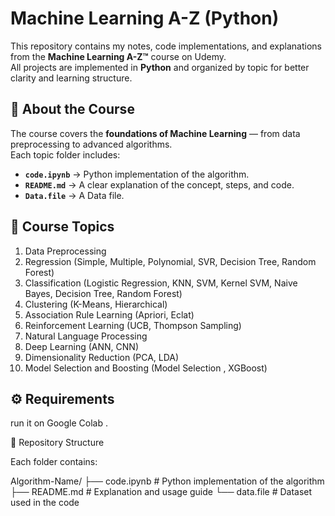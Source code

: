 # Machine Learning A-Z (Python)

This repository contains my notes, code implementations, and explanations from the **Machine Learning A-Z™** course on Udemy.  
All projects are implemented in **Python** and organized by topic for better clarity and learning structure.

## 🎯 About the Course
The course covers the **foundations of Machine Learning** — from data preprocessing to advanced algorithms.  
Each topic folder includes:
- **`code.ipynb`** → Python implementation of the algorithm.  
- **`README.md`** → A clear explanation of the concept, steps, and code.
- **`Data.file`** → A Data file.
## 📘 Course Topics
1. Data Preprocessing  
2. Regression (Simple, Multiple, Polynomial, SVR, Decision Tree, Random Forest)  
3. Classification (Logistic Regression, KNN, SVM, Kernel SVM, Naive Bayes, Decision Tree, Random Forest)  
4. Clustering (K-Means, Hierarchical)  
5. Association Rule Learning (Apriori, Eclat)  
6. Reinforcement Learning (UCB, Thompson Sampling)  
7. Natural Language Processing  
8. Deep Learning (ANN, CNN)  
9. Dimensionality Reduction (PCA, LDA)  
10. Model Selection and Boosting (Model Selection , XGBoost)

## ⚙️ Requirements
 run it on Google Colab .



🧩 Repository Structure

Each folder contains:

Algorithm-Name/
├── code.ipynb      # Python implementation of the algorithm
├── README.md       # Explanation and usage guide
└── data.file       # Dataset used in the code
